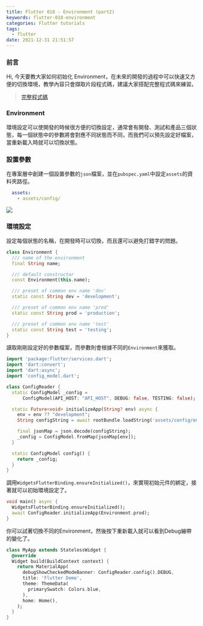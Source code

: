 ```yaml
---
title: Flutter 018 - Environment (part2)
keywords: flutter-018-environment
categories: Flutter tutorials
tags:
  - flutter
date: 2021-12-31 21:51:57
---
```

### 前言
Hi, 今天要教大家如何初始化 Environment，在未來的開發的過程中可以快速又方便的切換環境，教學內容只會擷取片段程式碼，建議大家搭配完整程式碼來練習。

> [完整程式碼](https://github.com/Daviswww/stunning_tribble/tree/day18)

<!-- more -->
### Environment
環境設定可以使開發的時候很方便的切換設定，通常會有開發、測試和產品三個狀態，每一個狀態中的參數將會對應不同狀態而不同，而我們可以預先設定好檔案，當重新載入時就可以切換狀態。



### 設置參數
在專案層中創建一個設置參數的`json`檔案，並在`pubspec.yaml`中設定`assets`的資料夾路徑。
```yaml
  assets:
    - assets/config/
```
![](https://raw.githubusercontent.com/Daviswww/stunning_tribble/day18/assets/images/iCRwhRR.png)


### 環境設定
設定每個狀態的名稱，在開發時可以切換，而且還可以避免打錯字的問題。
```dart
class Environment {
  /// name of the environment
  final String name;

  /// default constructor
  const Environment(this.name);

  /// preset of common env name 'dev'
  static const String dev = 'development';

  /// preset of common env name 'prod'
  static const String prod = 'production';

  /// preset of common env name 'test'
  static const String test = 'testing';
}
```
讀取剛剛設定好的參數檔案，而參數則會根據不同的`Environment`來獲取。

```dart
import 'package:flutter/services.dart';
import 'dart:convert';
import 'dart:async';
import 'config_model.dart';

class ConfigReader {
  static ConfigModel _config =
      ConfigModel(API_HOST: "API_HOST", DEBUG: false, TESTING: false);

  static Future<void> initializeApp(String? env) async {
    env = env ?? "development";
    String configString = await rootBundle.loadString('assets/config/env.json');

    final jsonMap = json.decode(configString);
    _config = ConfigModel.fromMap(jsonMap[env]);
  }

  static ConfigModel config() {
    return _config;
  }
}

```
調用`WidgetsFlutterBinding.ensureInitialized()`，來實現初始元件的綁定，接著就可以初始環境設定了。

```dart
void main() async {
  WidgetsFlutterBinding.ensureInitialized();
  await ConfigReader.initializeApp(Environment.prod);
}
```

你可以試著切換不同的Environment，然後按下重新載入就可以看到Debug繃帶的變化了。

```dart
class MyApp extends StatelessWidget {
  @override
  Widget build(BuildContext context) {
    return MaterialApp(
      debugShowCheckedModeBanner: ConfigReader.config().DEBUG,
      title: 'Flutter Demo',
      theme: ThemeData(
        primarySwatch: Colors.blue,
      ),
      home: Home(),
    );
  }
}
```